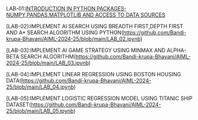 LAB-01:[INTRODUCTION IN PYTHON PACKAGES-NUMPY,PANDAS,MATPLOTLIB AND ACCESS TO DATA SOURCES](https://github.com/Bandi-krupa-Bhavani/AIML-2024-25/blob/main/LAB_01.ipynb)

[LAB-02]:IMPLEMENT AI SEARCH USING BREADTH FIRST,DEPTH FIRST AND A* SEARCH ALGORITHM USING PYTHON(https://github.com/Bandi-krupa-Bhavani/AIML-2024-25/blob/main/LAB_02.ipynb)

[LAB-03]:IMPLEMENT AI GAME STRATEGY USING MINMAX AND ALPHA-BETA SEARCH ALGORITHM(https://github.com/Bandi-krupa-Bhavani/AIML-2024-25/blob/main/LAB_03.ipynb)

[LAB-04]:IMPLEMENT LINEAR REGRESSION USING BOSTON HOUSING DATA(https://github.com/Bandi-krupa-Bhavani/AIML-2024-25/blob/main/LAB_04.ipynb)

[LAB-05]:IMPLEMENT LOGISTIC REGRESSION MODEL USING TITANIC SHIP DATASET(https://github.com/Bandi-krupa-Bhavani/AIML-2024-25/blob/main/LAB_05.ipynb)
